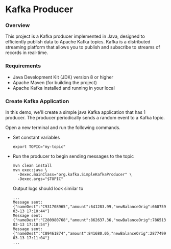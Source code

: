 # Kafka Producer

### Overview

This project is a Kafka producer implemented in Java, designed to efficiently publish data to Apache Kafka topics. Kafka is a distributed streaming platform that allows you to publish and subscribe to streams of records in real-time.

### Requirements

-   Java Development Kit (JDK) version 8 or higher
-   Apache Maven (for building the project)
-   Apache Kafka installed and running in your local

### Create Kafka Application

In this demo, we'll create a simple java Kafka application that has 1 producer. The producer periodically sends a random event
to a Kafka topic.


Open a new terminal and run the following commands.

-   Set constant variables

    ```shell
    export TOPIC="my-topic"
    ```

-   Run the producer to begin sending messages to the topic

    ```shell
    mvn clean install
    mvn exec:java \
      -Dexec.mainClass="org.kafka.SimpleKafkaProducer" \
      -Dexec.args="$TOPIC"

    ```
    Output logs should look similar to

    ```
    ...
    Message sent: {"nameDest":"C931708965","amount":641283.99,"newBalanceOrig":6607597.069999999,"oldBalanceOrig":7248881.06,"newBalanceDest":7976840.78,"latitude":-47.057015,"step":716,"oldBalanceDest":7335556.79,"type":"DEBIT","nameOrig":"C526024005","longitude":169.086753,"timestamp":"2024-03-13 17:10:44"}
    Message sent: {"nameDest":"C280980768","amount":862637.36,"newBalanceOrig":7865130.83,"oldBalanceOrig":7002493.47,"newBalanceDest":0,"latitude":-19.644464,"step":492,"oldBalanceDest":344421.79,"type":"CASH_IN","nameOrig":"C374395053","longitude":104.18229,"timestamp":"2024-03-13 17:10:54"}
    Message sent: {"nameDest":"C89461874","amount":841680.05,"newBalanceOrig":2877499.9799999995,"oldBalanceOrig":3719180.03,"newBalanceDest":1649534.54,"latitude":-78.459997,"step":302,"oldBalanceDest":807854.49,"type":"TRANSFER","nameOrig":"C139677676","longitude":114.443676,"timestamp":"2024-03-13 17:11:04"}
    ...
    ```
